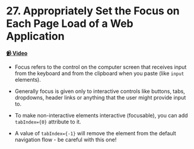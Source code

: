  # 27. Appropriately Set the Focus on Each Page Load of a Web Application

**[📹 Video](https://egghead.io/lessons/react-appropriately-set-the-focus-on-each-page-load-of-a-web-application)**


* Focus refers to the control on the computer screen that receives input from the keyboard and from the clipboard when you paste (like `input` elements).

* Generally focus is given only to interactive controls like buttons, tabs, dropdowns, header links or anything that the user might provide input to.

* To make non-interactive elements interactive (focusable), you can add `tabIndex={0}` attribute to it.

* A value of `tabIndex={-1}` will remove the element from the default navigation flow - be careful with this one!